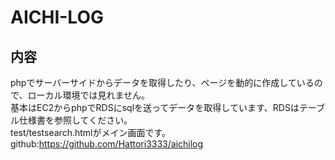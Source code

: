 # AICHI-LOG
## 内容
phpでサーバーサイドからデータを取得したり、ページを動的に作成しているので、ローカル環境では見れません。  
基本はEC2からphpでRDSにsqlを送ってデータを取得しています、RDSはテーブル仕様書を参照してください。  
test/testsearch.htmlがメイン画面です。  
github:https://github.com/Hattori3333/aichilog
